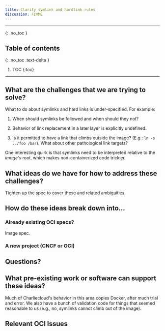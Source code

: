 ```yaml
---
title: Clarify symlink and hardlink rules
discussion: FIXME
---
```


---

{: .no_toc }

## Table of contents
{: .no_toc .text-delta }

1. TOC
{:toc}

---

## What are the challenges that we are trying to solve?

What to do about symlinks and hard links is under-specified. For example:

  1. When should symlinks be followed and when should they not?

  1. Behavior of link replacement in a later layer is explicitly undefined.

  1. Is it permitted to have a link that climbs outside the image? (E.g.: `ln
     -s ../foo /bar`). What about other pathological link targets?

One interesting quirk is that symlinks need to be interpreted relative to the
*image's* root, which makes non-containerized code trickier.

## What ideas do we have for how to address these challenges?

Tighten up the spec to cover these and related ambiguities.


## How do these ideas break down into...

### Already existing OCI specs?

Image spec.


### A new project (CNCF or OCI)


## Questions?


## What pre-existing work or software can support these ideas?

Much of Charliecloud's behavior in this area copies Docker, after much trial
and error. We also have a bunch of validation code for things that seemed
reasonable to us (e.g., no, symlinks cannot climb out of the image).


## Relevant OCI Issues


